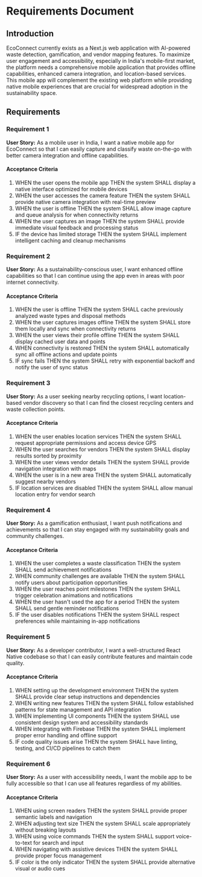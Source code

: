 # Requirements Document

## Introduction

EcoConnect currently exists as a Next.js web application with AI-powered waste detection, gamification, and vendor mapping features. To maximize user engagement and accessibility, especially in India's mobile-first market, the platform needs a comprehensive mobile application that provides offline capabilities, enhanced camera integration, and location-based services. This mobile app will complement the existing web platform while providing native mobile experiences that are crucial for widespread adoption in the sustainability space.

## Requirements

### Requirement 1

**User Story:** As a mobile user in India, I want a native mobile app for EcoConnect so that I can easily capture and classify waste on-the-go with better camera integration and offline capabilities.

#### Acceptance Criteria

1. WHEN the user opens the mobile app THEN the system SHALL display a native interface optimized for mobile devices
2. WHEN the user accesses the camera feature THEN the system SHALL provide native camera integration with real-time preview
3. WHEN the user is offline THEN the system SHALL allow image capture and queue analysis for when connectivity returns
4. WHEN the user captures an image THEN the system SHALL provide immediate visual feedback and processing status
5. IF the device has limited storage THEN the system SHALL implement intelligent caching and cleanup mechanisms

### Requirement 2

**User Story:** As a sustainability-conscious user, I want enhanced offline capabilities so that I can continue using the app even in areas with poor internet connectivity.

#### Acceptance Criteria

1. WHEN the user is offline THEN the system SHALL cache previously analyzed waste types and disposal methods
2. WHEN the user captures images offline THEN the system SHALL store them locally and sync when connectivity returns
3. WHEN the user views their profile offline THEN the system SHALL display cached user data and points
4. WHEN connectivity is restored THEN the system SHALL automatically sync all offline actions and update points
5. IF sync fails THEN the system SHALL retry with exponential backoff and notify the user of sync status

### Requirement 3

**User Story:** As a user seeking nearby recycling options, I want location-based vendor discovery so that I can find the closest recycling centers and waste collection points.

#### Acceptance Criteria

1. WHEN the user enables location services THEN the system SHALL request appropriate permissions and access device GPS
2. WHEN the user searches for vendors THEN the system SHALL display results sorted by proximity
3. WHEN the user views vendor details THEN the system SHALL provide navigation integration with maps
4. WHEN the user is in a new area THEN the system SHALL automatically suggest nearby vendors
5. IF location services are disabled THEN the system SHALL allow manual location entry for vendor search

### Requirement 4

**User Story:** As a gamification enthusiast, I want push notifications and achievements so that I can stay engaged with my sustainability goals and community challenges.

#### Acceptance Criteria

1. WHEN the user completes a waste classification THEN the system SHALL send achievement notifications
2. WHEN community challenges are available THEN the system SHALL notify users about participation opportunities
3. WHEN the user reaches point milestones THEN the system SHALL trigger celebration animations and notifications
4. WHEN the user hasn't used the app for a period THEN the system SHALL send gentle reminder notifications
5. IF the user disables notifications THEN the system SHALL respect preferences while maintaining in-app notifications

### Requirement 5

**User Story:** As a developer contributor, I want a well-structured React Native codebase so that I can easily contribute features and maintain code quality.

#### Acceptance Criteria

1. WHEN setting up the development environment THEN the system SHALL provide clear setup instructions and dependencies
2. WHEN writing new features THEN the system SHALL follow established patterns for state management and API integration
3. WHEN implementing UI components THEN the system SHALL use consistent design system and accessibility standards
4. WHEN integrating with Firebase THEN the system SHALL implement proper error handling and offline support
5. IF code quality issues arise THEN the system SHALL have linting, testing, and CI/CD pipelines to catch them

### Requirement 6

**User Story:** As a user with accessibility needs, I want the mobile app to be fully accessible so that I can use all features regardless of my abilities.

#### Acceptance Criteria

1. WHEN using screen readers THEN the system SHALL provide proper semantic labels and navigation
2. WHEN adjusting text size THEN the system SHALL scale appropriately without breaking layouts
3. WHEN using voice commands THEN the system SHALL support voice-to-text for search and input
4. WHEN navigating with assistive devices THEN the system SHALL provide proper focus management
5. IF color is the only indicator THEN the system SHALL provide alternative visual or audio cues